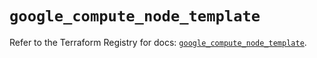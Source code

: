 # `google_compute_node_template`

Refer to the Terraform Registry for docs: [`google_compute_node_template`](https://registry.terraform.io/providers/hashicorp/google/6.7.0/docs/resources/compute_node_template).
